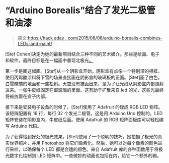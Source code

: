 # “Arduino Borealis”结合了发光二极管和油漆

> 原文:[https://hack aday . com/2015/08/06/arduino-borealis-combines-LEDs-and-paint/](https://hackaday.com/2015/08/06/arduino-borealis-combines-leds-and-paint/)

[Stef Cohen]决定为她的最新项目结合三种不同的艺术媒介。那些是绘画、电子和软件。最终目标是在一幅画中重现北极光[。](http://news.mlh.io/arduino-borealis-07-24-2015)

第一步是画这幅画。[Stef]从一个阴影盒开始。阴影盒有点像一个特别深的相框。使用丙烯酸涂料将下雪的场景直接画在阴影盒的玻璃板的正面。[Stef]画了白色，白雪皑皑的地面和一些松树。天空没有被画出来，是为了让光线从阴影盒内部照射进来。一张牛皮纸固定在窗玻璃的里面。这有助于扩散来自 led 的光，这些光最终将被放置在盒子内部。

接下来是安装电子设备的时候了。[Stef]使用了 Adafruit 的现成 RGB LED 矩阵。该矩阵配置有 16 行，每行 32 个发光二极管。这是用 Arduino Uno 控制的。LED 矩阵安装在阴影盒内，牛皮纸后面。使用 Adafruit 的 RGB 矩阵面板库可以轻松编写 Arduino 代码。

为了获得恰到好处的极光效果，[Stef]使用了一个聪明的技巧。她拍摄了极光的真实世界照片，并用 Photoshop 将它们像素化。然后，她可以对每个像素的颜色进行采样，以确保每个 LED 都是合适的颜色。来自 Adafruit 库的各种函数用于将极光数字化绘制到 LED 矩阵中。一些微妙的动画也包括在内，给它一个额外的踢。